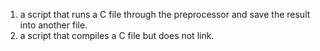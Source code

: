 1. a script that runs a C file through the preprocessor and save the result into another file.
2.  a script that compiles a C file but does not link.
